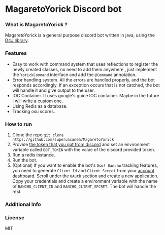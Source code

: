 # MagaretoYorick Discord bot

### What is MagaretoYorick ?
MagaretoYorick is a general purpose discord bot written in java, using the [D4J library](https://github.com/Discord4J/Discord4J).

### Features

- Easy to work with command system that uses reflections to register the newly created classes, no need to add them anywhere , just implement the `YorickCommand` interface and add the `@Command` annotation.
- Error handling system. All the errors are handled properly, and the bot responds accordingly. If an exception occurs that is not catched, the bot will handle it and give output to the user.
- IOC Container. It uses google's guice IOC container. Maybe in the future I will write a custom one.
- Using Redis as a database.
- Tracking osu scores.

### How to run

1. Clone the repo `git clone https://github.com/superuacanea/MagaretoYorick`
2. Provide [the token that you got from discord](https://discord.com/developers/applications) and set  an environment variable called `BOT_TOKEN` with the value of the discord provided token.
3. Run a redis instance.
4. Run the bot.
5. (Optional) If you want to enable the bot's `Osu! Bancho` tracking features, you need to generate `Client Id` and `Client Secret`
from your [account dashboard](https://osu.ppy.sh/home/account/edit). Scroll under the `OAuth` section and create a new application. 
   Copy your credentials and create a environment variable with the name of `BANCHO_CLIENT_ID` and `BANCHO_CLIENT_SECRET`. The bot will handle the rest.


### Additional Info

### License
MIT